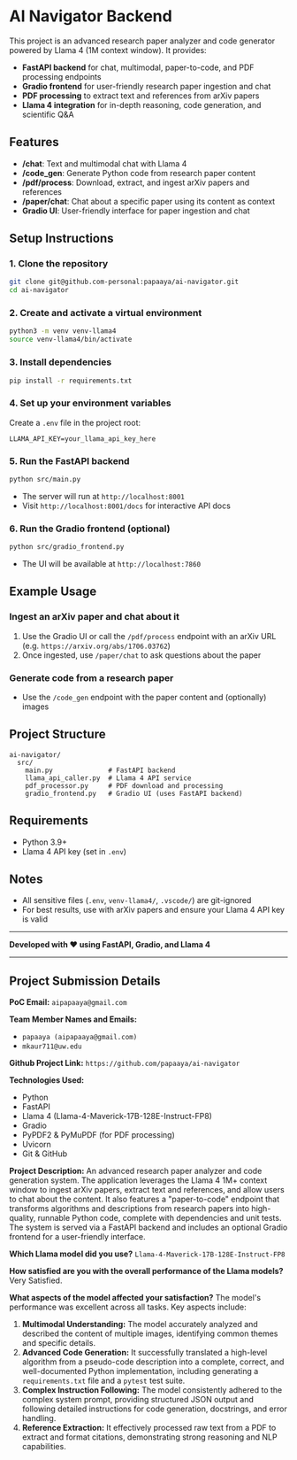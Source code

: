 # AI Navigator Backend

This project is an advanced research paper analyzer and code generator powered by Llama 4 (1M context window). It provides:
- **FastAPI backend** for chat, multimodal, paper-to-code, and PDF processing endpoints
- **Gradio frontend** for user-friendly research paper ingestion and chat
- **PDF processing** to extract text and references from arXiv papers
- **Llama 4 integration** for in-depth reasoning, code generation, and scientific Q&A

## Features
- **/chat**: Text and multimodal chat with Llama 4
- **/code_gen**: Generate Python code from research paper content
- **/pdf/process**: Download, extract, and ingest arXiv papers and references
- **/paper/chat**: Chat about a specific paper using its content as context
- **Gradio UI**: User-friendly interface for paper ingestion and chat

## Setup Instructions

### 1. Clone the repository
```sh
git clone git@github.com-personal:papaaya/ai-navigator.git
cd ai-navigator
```

### 2. Create and activate a virtual environment
```sh
python3 -m venv venv-llama4
source venv-llama4/bin/activate
```

### 3. Install dependencies
```sh
pip install -r requirements.txt
```

### 4. Set up your environment variables
Create a `.env` file in the project root:
```
LLAMA_API_KEY=your_llama_api_key_here
```

### 5. Run the FastAPI backend
```sh
python src/main.py
```
- The server will run at `http://localhost:8001`
- Visit `http://localhost:8001/docs` for interactive API docs

### 6. Run the Gradio frontend (optional)
```sh
python src/gradio_frontend.py
```
- The UI will be available at `http://localhost:7860`

## Example Usage

### Ingest an arXiv paper and chat about it
1. Use the Gradio UI or call the `/pdf/process` endpoint with an arXiv URL (e.g. `https://arxiv.org/abs/1706.03762`)
2. Once ingested, use `/paper/chat` to ask questions about the paper

### Generate code from a research paper
- Use the `/code_gen` endpoint with the paper content and (optionally) images

## Project Structure
```
ai-navigator/
  src/
    main.py              # FastAPI backend
    llama_api_caller.py  # Llama 4 API service
    pdf_processor.py     # PDF download and processing
    gradio_frontend.py   # Gradio UI (uses FastAPI backend)
```

## Requirements
- Python 3.9+
- Llama 4 API key (set in `.env`)

## Notes
- All sensitive files (`.env`, `venv-llama4/`, `.vscode/`) are git-ignored
- For best results, use with arXiv papers and ensure your Llama 4 API key is valid

---

**Developed with ❤️ using FastAPI, Gradio, and Llama 4**

---

## Project Submission Details

**PoC Email:**
`aipapaaya@gmail.com`

**Team Member Names and Emails:**
- `papaaya (aipapaaya@gmail.com)`
- `mkaur711@uw.edu`

**Github Project Link:**
`https://github.com/papaaya/ai-navigator`

**Technologies Used:**
- Python
- FastAPI
- Llama 4 (Llama-4-Maverick-17B-128E-Instruct-FP8)
- Gradio
- PyPDF2 & PyMuPDF (for PDF processing)
- Uvicorn
- Git & GitHub

**Project Description:**
An advanced research paper analyzer and code generation system. The application leverages the Llama 4 1M+ context window to ingest arXiv papers, extract text and references, and allow users to chat about the content. It also features a "paper-to-code" endpoint that transforms algorithms and descriptions from research papers into high-quality, runnable Python code, complete with dependencies and unit tests. The system is served via a FastAPI backend and includes an optional Gradio frontend for a user-friendly interface.

**Which Llama model did you use?**
`Llama-4-Maverick-17B-128E-Instruct-FP8`

**How satisfied are you with the overall performance of the Llama models?**
Very Satisfied.

**What aspects of the model affected your satisfaction?**
The model's performance was excellent across all tasks. Key aspects include:
1.  **Multimodal Understanding:** The model accurately analyzed and described the content of multiple images, identifying common themes and specific details.
2.  **Advanced Code Generation:** It successfully translated a high-level algorithm from a pseudo-code description into a complete, correct, and well-documented Python implementation, including generating a `requirements.txt` file and a `pytest` test suite.
3.  **Complex Instruction Following:** The model consistently adhered to the complex system prompt, providing structured JSON output and following detailed instructions for code generation, docstrings, and error handling.
4.  **Reference Extraction:** It effectively processed raw text from a PDF to extract and format citations, demonstrating strong reasoning and NLP capabilities.
